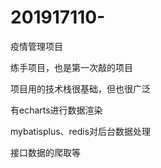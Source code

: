 # 201917110-
疫情管理项目

练手项目，也是第一次敲的项目


项目用的技术栈很基础，但也很广泛

有echarts进行数据渲染

mybatisplus、redis对后台数据处理

接口数据的爬取等
